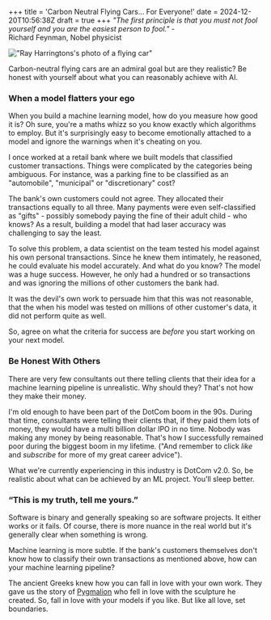 +++
title = 'Carbon Neutral Flying Cars... For Everyone!'
date = 2024-12-20T10:56:38Z
draft = true
+++
_"The first principle is that you must not fool yourself and you are the easiest person to fool."_ -  
Richard Feynman, Nobel physicist

!["Ray Harringtons's photo of a flying car"](/img/blog/flying_car.jpg)

Carbon-neutral flying cars are an admiral goal but are they realistic? Be honest with yourself about what you can reasonably achieve with AI.

### When a model flatters your ego

When you build a machine learning model, how do you measure how good it is? 
Oh sure, you're a maths whizz so you know exactly which algorithms to employ.
But it's surprisingly easy to become emotionally attached to a model and ignore the warnings when it's cheating on you.

I once worked at a retail bank where we built models that classified customer transactions. 
Things were complicated by the categories being ambiguous.
For instance, was a parking fine to be classified as an "automobile", "municipal" or "discretionary" cost? 

The bank's own customers could not agree. 
They allocated their transactions equally to all three. Many payments were even self-classified as "gifts" - possibly somebody paying the fine of their adult child - who knows?
As a result, building a model that had laser accuracy was challenging to say the least.

To solve this problem, a data scientist on the team tested his model against his own personal transactions. 
Since he knew them intimately, he reasoned, he could evaluate his model accurately. 
And what do you know? The model was a huge success. 
However, he only had a hundred or so transactions and was ignoring the millions of other customers the bank had.

It was the devil's own work to persuade him that this was not reasonable, that the when his model was tested on millions of other customer's data, it did not perform quite as well. 

So, agree on what the criteria for success are *before* you start working on your next model.

### Be Honest With Others

There are very few consultants out there telling clients that their idea for a machine learning pipeline is unrealistic. 
Why should they? 
That's not how they make their money.

I'm old enough to have been part of the DotCom boom in the 90s. 
During that time, consultants were telling their clients that, if they paid them lots of money, they would have a multi billion dollar IPO in no time. 
Nobody was making any money by being reasonable. 
That's how I successfully remained poor during the biggest boom in my lifetime. 
("And remember to click _like_ and _subscribe_ for more of my great career advice").

What we're currently experiencing in this industry is DotCom v2.0. So, be realistic about what can be achieved by an ML project. You'll sleep better.

### “This is my truth, tell me yours.”

Software is binary and generally speaking so are software projects. 
It either works or it fails. 
Of course, there is more nuance in the real world but it's generally clear when something is wrong.

Machine learning is more subtle. 
If the bank's customers themselves don't know how to classify their own transactions as mentioned above, how can your machine learning pipeline?

The ancient Greeks knew how you can fall in love with your own work.
They gave us the story of [Pygmalion](https://en.wikipedia.org/wiki/Pygmalion_(mythology)) who fell in love with the sculpture he created.
So, fall in love with your models if you like. But like all love, set boundaries.
